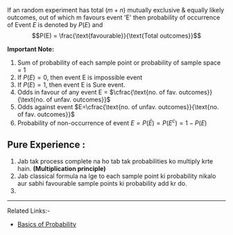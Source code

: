 If an random experiment has total $(m+n)$ mutually exclusive & equally likely outcomes, out of which m favours event 'E' then probability of occurrence of Event $E$ is denoted by $P(E)$ and $$P(E) = \frac{\text{favourable}}{\text{Total outcomes}}$$

**Important Note:**
1. Sum of probability of each sample point or probability of sample space = 1
2. If $P(E) = 0$, then event E is impossible event
3. If $P(E)=1$, then event E is Sure event.
4. Odds in favour of any event E = $\cfrac{\text{no. of fav. outcomes}}{\text{no. of unfav. outcomes}}$
5. Odds against event $E=\cfrac{\text{no. of unfav. outcomes}}{\text{no. of fav. outcomes}}$
6. Probability of non-occurrence of event $E=P(\bar{E})=P(E^c)=1-P(E)$

## Pure Experience :
1. Jab tak process complete na ho tab tak probabilities ko multiply krte hain. **(Multiplication principle)**
2. Jab classical formula na lge to each sample point ki probability nikalo aur sabhi favourable sample points ki probability add kr do.
3. 
---
Related Links:-
- [Basics of Probability](Basics%20of%20Probability.md) 